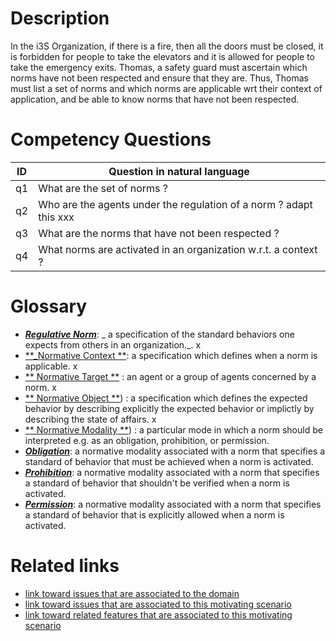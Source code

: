 # Description

In the i3S Organization, if there is a fire, then all the doors must be closed, it is forbidden for people to take the elevators and it is allowed for people to take the emergency exits. Thomas, a safety guard must ascertain which norms have not been respected and ensure that they are. Thus, Thomas must list a set of norms and which norms are applicable wrt their context of application, and be able to know norms that have not been respected. 

# Competency Questions

| ID | Question in natural language |
|---|---|
| q1 | What are the set of norms ?|
| q2 | Who are the agents under the regulation of a norm ? adapt this xxx|
| q3 | What are the norms that have not been respected ? |
| q4 | What norms are activated in an organization w.r.t. a context ? |


# Glossary

* [**_Regulative Norm_**](https://purl.org/hmas/ns/Norm): _ a specification of the standard behaviors one expects from others in an organization._. x
* [**_Normative Context **](https://purl.org/hmas/ns/NormativeContext): a specification which defines when a norm is applicable. x
* [** Normative Target **](https://purl.org/hmas/ns/NormativeTarget) : an agent or a group of agents concerned by a norm. x
* [** Normative Object **](https://purl.org/hmas/ns/NormativeObject)) : a specification which defines the expected behavior by describing explicitly the expected behavior or implictly by describing the state of affairs. x
* [** Normative Modality **](https://purl.org/hmas/ns/NormativeModality)) : a particular mode in which a norm should be interpreted e.g. as an obligation, prohibition, or permission.
* [**_Obligation_**](https://purl.org/hmas/ns/Obligation): a normative modality associated with a norm  that specifies a standard of behavior that must be achieved when a norm is activated. 
* [**_Prohibition_**](https://purl.org/hmas/ns/Prohibition): a normative modality associated with a norm  that specifies a standard of behavior that shouldn't be verified when a norm is activated.
* [**_Permission_**](https://purl.org/hmas/ns/Permission): a normative modality associated with a norm  that specifies a standard of behavior that is explicitly allowed when a norm is activated.


# Related links

* [link toward issues that are associated to the domain](https://github.com/HyperAgents/ns.hyperagents.org/issues?q=manufacturing+environment)
* [link toward issues that are associated to this motivating scenario](https://github.com/HyperAgents/ns.hyperagents.org/issues?q=safety+rules)
* [link toward related features that are associated to this motivating scenario](https://github.com/HyperAgents/ns.hyperagents.org/issues?q=norm)




